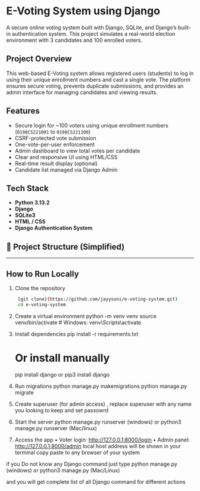 # E-Voting System using Django

A secure online voting system built with Django, SQLite, and Django’s built-in authentication system. This project simulates a real-world election environment with 3 candidates and 100 enrolled voters.

## Project Overview

This web-based E-Voting system allows registered users (students) to log in using their unique enrollment numbers and cast a single vote. The platform ensures secure voting, prevents duplicate submissions, and provides an admin interface for managing candidates and viewing results.

## Features

- Secure login for ~100 voters using unique enrollment numbers (`0198CS221001` to `0198CS221100`)
- CSRF-protected vote submission
- One-vote-per-user enforcement
- Admin dashboard to view total votes per candidate
- Clear and responsive UI using HTML/CSS
- Real-time result display (optional)
- Candidate list managed via Django Admin

## Tech Stack

- **Python 3.13.2**
- **Django**
- **SQLite3**
- **HTML / CSS**
- **Django Authentication System**

## 📂 Project Structure (Simplified)

---

## How to Run Locally

1. Clone the repository
   ```bash
    [git clone](https://github.com/jayysoni/e-voting-system.git)
    cd e-voting-system

2.	Create a virtual environment
    python -m venv venv
    source venv/bin/activate  # Windows: venv\Scripts\activate

3.	Install dependencies
    pip install -r requirements.txt
    # Or install manually
    pip install django or pip3 install django

4.	Run migrations
    python manage.py makemigrations
    python manage.py migrate

5.	Create superuser (for admin access) , replace superuser with any name you looking to keep and set passowrd

6.	Start the server
                      python manage.py runserver  (windows)
  	                          or
  	                  python3 manage.py runserver (Mac/linux)

8.	Access the app
•	Voter login: http://127.0.0.1:8000/login
•	Admin panel: http://127.0.0.1:8000/admin
     local host address will be shown in your terminal copy paste to any browser of your system

if you Do not know any Django command 
just type 
            python manage.py     (windows)
                or 
            python3 manage.py    (Mac/Linux)

 and you will get complete list of all Django command for different actions 
  	
